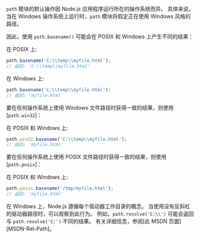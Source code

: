 
`path` 模块的默认操作因 Node.js 应用程序运行所在的操作系统而异。
具体来说，当在 Windows 操作系统上运行时，`path` 模块将假定正在使用 Windows 风格的路径。

因此，使用 `path.basename()` 可能会在 POSIX 和 Windows 上产生不同的结果：

在 POSIX 上:

```js
path.basename('C:\\temp\\myfile.html');
// 返回: 'C:\\temp\\myfile.html'
```

在 Windows 上:

```js
path.basename('C:\\temp\\myfile.html');
// 返回: 'myfile.html'
```

要在任何操作系统上使用 Windows 文件路径时获得一致的结果，则使用 [`path.win32`]：

在 POSIX 和 Windows 上:

```js
path.win32.basename('C:\\temp\\myfile.html');
// 返回: 'myfile.html'
```

要在任何操作系统上使用 POSIX 文件路径时获得一致的结果，则使用 [`path.posix`]：

在 POSIX 和 Windows 上:

```js
path.posix.basename('/tmp/myfile.html');
// 返回: 'myfile.html'
```

在 Windows 上，Node.js 遵循每个驱动器工作目录的概念。
当使用没有反斜杠的驱动器路径时，可以观察到此行为。
例如，`path.resolve('C:\\')` 可能会返回与 `path.resolve('C:')` 不同的结果。
有关详细信息，参阅[此 MSDN 页面][MSDN-Rel-Path]。

